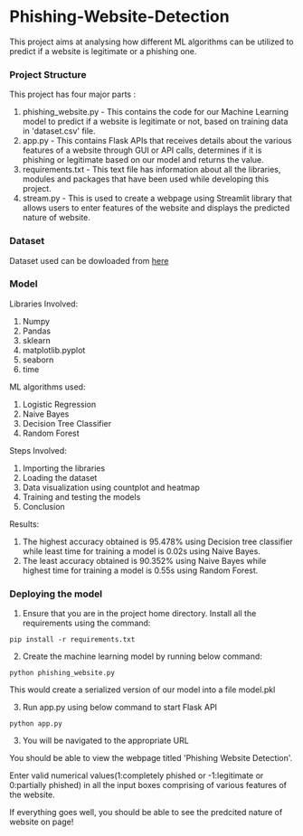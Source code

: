 # Phishing-Website-Detection

This project aims at analysing how different ML algorithms can be utilized to predict if a website is legitimate or a phishing one.

### Project Structure
This project has four major parts :

1. phishing_website.py - This contains the code for our Machine Learning model to predict if a website is legitimate or not, based on training data in 'dataset.csv' file.
2. app.py - This contains Flask APIs that receives details about the various features of a website through GUI or API calls, determines if it is phishing or legitimate based on our model and returns the value.
3. requirements.txt - This text file has information about all the libraries, modules and packages that have been used while developing this project.
4. stream.py - This is used to create a webpage using Streamlit library that allows users to enter features of the website and displays the predicted nature of website.

### Dataset

Dataset used can be dowloaded from [here](hhttps://www.kaggle.com/code/elgroup/mainnotebook-website/data) 

### Model
Libraries Involved: 

1. Numpy
2. Pandas
3. sklearn
4. matplotlib.pyplot
5. seaborn 
6. time

ML algorithms used:

1. Logistic Regression
2. Naive Bayes
3. Decision Tree Classifier
4. Random Forest

Steps Involved: 

1. Importing the libraries
2. Loading the dataset
3. Data visualization using countplot and heatmap
4. Training and testing the models
5. Conclusion

Results:

1. The highest accuracy obtained is 95.478% using Decision tree classifier while least time for training a model is 0.02s using Naive Bayes.
2. The least accuracy obtained is 90.352% using Naive Bayes while highest time for training a model is 0.55s using Random Forest.

### Deploying the model

1. Ensure that you are in the project home directory. Install all the requirements using the command:
```
pip install -r requirements.txt
```
2. Create the machine learning model by running below command:
```
python phishing_website.py
```
This would create a serialized version of our model into a file model.pkl

3. Run app.py using below command to start Flask API
```
python app.py
```

3. You will be navigated to the appropriate URL

You should be able to view the webpage titled 'Phishing Website Detection'. 

Enter valid numerical values(1:completely phished or -1:legitimate or 0:partially phished) in all the input boxes comprising of various features of the website.

If everything goes well, you should be able to see the predcited nature of website on page!
